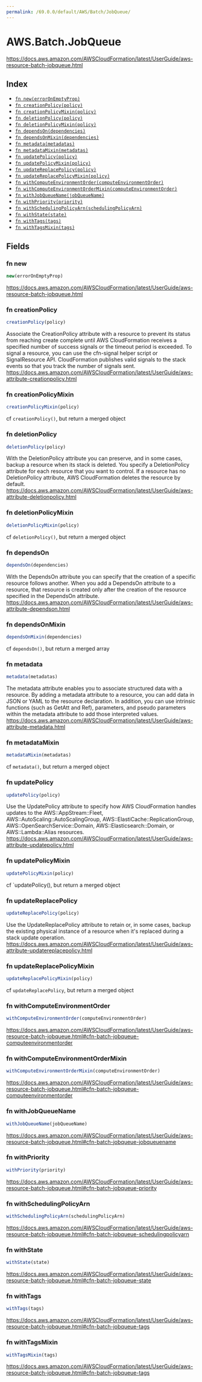 ```yaml
---
permalink: /69.0.0/default/AWS/Batch/JobQueue/
---
```


# AWS.Batch.JobQueue

https://docs.aws.amazon.com/AWSCloudFormation/latest/UserGuide/aws-resource-batch-jobqueue.html

## Index

* [`fn new(errorOnEmptyProp)`](#fn-new)
* [`fn creationPolicy(policy)`](#fn-creationpolicy)
* [`fn creationPolicyMixin(policy)`](#fn-creationpolicymixin)
* [`fn deletionPolicy(policy)`](#fn-deletionpolicy)
* [`fn deletionPolicyMixin(policy)`](#fn-deletionpolicymixin)
* [`fn dependsOn(dependencies)`](#fn-dependson)
* [`fn dependsOnMixin(dependencies)`](#fn-dependsonmixin)
* [`fn metadata(metadatas)`](#fn-metadata)
* [`fn metadataMixin(metadatas)`](#fn-metadatamixin)
* [`fn updatePolicy(policy)`](#fn-updatepolicy)
* [`fn updatePolicyMixin(policy)`](#fn-updatepolicymixin)
* [`fn updateReplacePolicy(policy)`](#fn-updatereplacepolicy)
* [`fn updateReplacePolicyMixin(policy)`](#fn-updatereplacepolicymixin)
* [`fn withComputeEnvironmentOrder(computeEnvironmentOrder)`](#fn-withcomputeenvironmentorder)
* [`fn withComputeEnvironmentOrderMixin(computeEnvironmentOrder)`](#fn-withcomputeenvironmentordermixin)
* [`fn withJobQueueName(jobQueueName)`](#fn-withjobqueuename)
* [`fn withPriority(priority)`](#fn-withpriority)
* [`fn withSchedulingPolicyArn(schedulingPolicyArn)`](#fn-withschedulingpolicyarn)
* [`fn withState(state)`](#fn-withstate)
* [`fn withTags(tags)`](#fn-withtags)
* [`fn withTagsMixin(tags)`](#fn-withtagsmixin)

## Fields

### fn new

```ts
new(errorOnEmptyProp)
```

https://docs.aws.amazon.com/AWSCloudFormation/latest/UserGuide/aws-resource-batch-jobqueue.html

### fn creationPolicy

```ts
creationPolicy(policy)
```

Associate the CreationPolicy attribute with a resource to prevent its status from reaching create complete until AWS CloudFormation receives a specified number of success signals or the timeout period is exceeded. To signal a resource, you can use the cfn-signal helper script or SignalResource API. CloudFormation publishes valid signals to the stack events so that you track the number of signals sent. 
https://docs.aws.amazon.com/AWSCloudFormation/latest/UserGuide/aws-attribute-creationpolicy.html

### fn creationPolicyMixin

```ts
creationPolicyMixin(policy)
```

cf `creationPolicy()`, but return a merged object

### fn deletionPolicy

```ts
deletionPolicy(policy)
```

With the DeletionPolicy attribute you can preserve, and in some cases, backup a resource when its stack is deleted. You specify a DeletionPolicy attribute for each resource that you want to control. If a resource has no DeletionPolicy attribute, AWS CloudFormation deletes the resource by default. 
https://docs.aws.amazon.com/AWSCloudFormation/latest/UserGuide/aws-attribute-deletionpolicy.html

### fn deletionPolicyMixin

```ts
deletionPolicyMixin(policy)
```

cf `deletionPolicy()`, but return a merged object

### fn dependsOn

```ts
dependsOn(dependencies)
```

With the DependsOn attribute you can specify that the creation of a specific resource follows another. When you add a DependsOn attribute to a resource, that resource is created only after the creation of the resource specified in the DependsOn attribute. 
https://docs.aws.amazon.com/AWSCloudFormation/latest/UserGuide/aws-attribute-dependson.html

### fn dependsOnMixin

```ts
dependsOnMixin(dependencies)
```

cf `dependsOn()`, but return a merged array

### fn metadata

```ts
metadata(metadatas)
```

The metadata attribute enables you to associate structured data with a resource. By adding a metadata attribute to a resource, you can add data in JSON or YAML to the resource declaration. In addition, you can use intrinsic functions (such as GetAtt and Ref), parameters, and pseudo parameters within the metadata attribute to add those interpreted values. 
https://docs.aws.amazon.com/AWSCloudFormation/latest/UserGuide/aws-attribute-metadata.html

### fn metadataMixin

```ts
metadataMixin(metadatas)
```

cf `metadata()`, but return a merged object

### fn updatePolicy

```ts
updatePolicy(policy)
```

Use the UpdatePolicy attribute to specify how AWS CloudFormation handles updates to the AWS::AppStream::Fleet, AWS::AutoScaling::AutoScalingGroup, AWS::ElastiCache::ReplicationGroup, AWS::OpenSearchService::Domain, AWS::Elasticsearch::Domain, or AWS::Lambda::Alias resources. 
https://docs.aws.amazon.com/AWSCloudFormation/latest/UserGuide/aws-attribute-updatepolicy.html

### fn updatePolicyMixin

```ts
updatePolicyMixin(policy)
```

cf `updatePolicy(), but return a merged object

### fn updateReplacePolicy

```ts
updateReplacePolicy(policy)
```

Use the UpdateReplacePolicy attribute to retain or, in some cases, backup the existing physical instance of a resource when it's replaced during a stack update operation. 
https://docs.aws.amazon.com/AWSCloudFormation/latest/UserGuide/aws-attribute-updatereplacepolicy.html

### fn updateReplacePolicyMixin

```ts
updateReplacePolicyMixin(policy)
```

cf `updateReplacePolicy`, but return a merged object

### fn withComputeEnvironmentOrder

```ts
withComputeEnvironmentOrder(computeEnvironmentOrder)
```

https://docs.aws.amazon.com/AWSCloudFormation/latest/UserGuide/aws-resource-batch-jobqueue.html#cfn-batch-jobqueue-computeenvironmentorder

### fn withComputeEnvironmentOrderMixin

```ts
withComputeEnvironmentOrderMixin(computeEnvironmentOrder)
```

https://docs.aws.amazon.com/AWSCloudFormation/latest/UserGuide/aws-resource-batch-jobqueue.html#cfn-batch-jobqueue-computeenvironmentorder

### fn withJobQueueName

```ts
withJobQueueName(jobQueueName)
```

https://docs.aws.amazon.com/AWSCloudFormation/latest/UserGuide/aws-resource-batch-jobqueue.html#cfn-batch-jobqueue-jobqueuename

### fn withPriority

```ts
withPriority(priority)
```

https://docs.aws.amazon.com/AWSCloudFormation/latest/UserGuide/aws-resource-batch-jobqueue.html#cfn-batch-jobqueue-priority

### fn withSchedulingPolicyArn

```ts
withSchedulingPolicyArn(schedulingPolicyArn)
```

https://docs.aws.amazon.com/AWSCloudFormation/latest/UserGuide/aws-resource-batch-jobqueue.html#cfn-batch-jobqueue-schedulingpolicyarn

### fn withState

```ts
withState(state)
```

https://docs.aws.amazon.com/AWSCloudFormation/latest/UserGuide/aws-resource-batch-jobqueue.html#cfn-batch-jobqueue-state

### fn withTags

```ts
withTags(tags)
```

https://docs.aws.amazon.com/AWSCloudFormation/latest/UserGuide/aws-resource-batch-jobqueue.html#cfn-batch-jobqueue-tags

### fn withTagsMixin

```ts
withTagsMixin(tags)
```

https://docs.aws.amazon.com/AWSCloudFormation/latest/UserGuide/aws-resource-batch-jobqueue.html#cfn-batch-jobqueue-tags